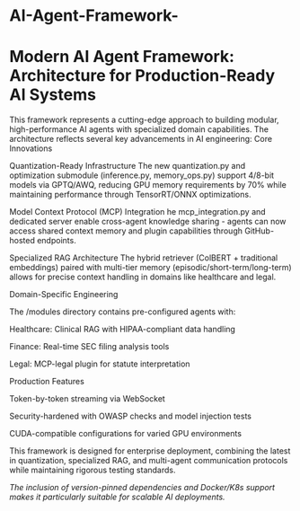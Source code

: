 # AI-Agent-Framework-

# Modern AI Agent Framework: Architecture for Production-Ready AI Systems

This framework represents a cutting-edge approach to building modular, high-performance AI agents with specialized domain capabilities. The architecture reflects several key advancements in AI engineering:
Core Innovations

Quantization-Ready Infrastructure
The new quantization.py and optimization submodule (inference.py, memory_ops.py) support 4/8-bit models via GPTQ/AWQ, reducing GPU memory requirements by 70% while maintaining performance through TensorRT/ONNX optimizations.

Model Context Protocol (MCP) Integration
he mcp_integration.py and dedicated server enable cross-agent knowledge sharing - agents can now access shared context memory and plugin capabilities through GitHub-hosted endpoints.

Specialized RAG Architecture
The hybrid retriever (ColBERT + traditional embeddings) paired with multi-tier memory (episodic/short-term/long-term) allows for precise context handling in domains like healthcare and legal.

Domain-Specific Engineering

The /modules directory contains pre-configured agents with:

Healthcare: Clinical RAG with HIPAA-compliant data handling

Finance: Real-time SEC filing analysis tools

Legal: MCP-legal plugin for statute interpretation

Production Features

Token-by-token streaming via WebSocket

Security-hardened with OWASP checks and model injection tests

CUDA-compatible configurations for varied GPU environments

This framework is designed for enterprise deployment, combining the latest in quantization, specialized RAG, and multi-agent communication protocols while maintaining rigorous testing standards.

*The inclusion of version-pinned dependencies and Docker/K8s support makes it particularly suitable for scalable AI deployments.*
